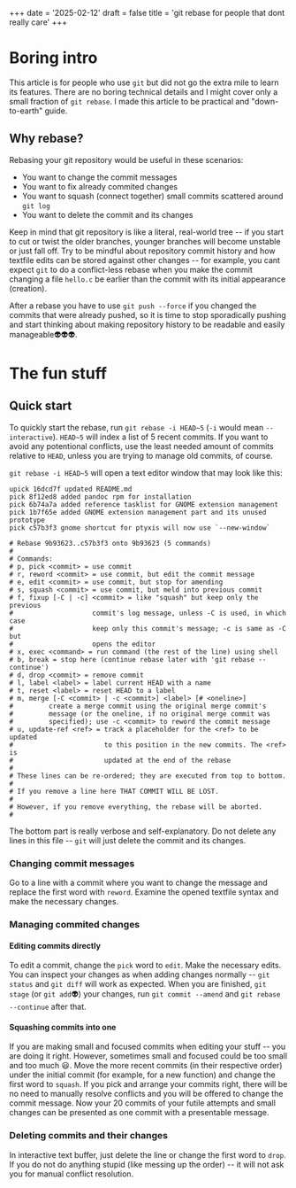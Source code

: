 +++
date = '2025-02-12'
draft = false
title = 'git rebase for people that dont really care'
+++

# Boring intro
This article is for people who use `git` but did not go the extra mile to learn
its features. There are no boring technical details and I might cover only a small
fraction of `git rebase`. I made this article to be practical and "down-to-earth" guide.

## Why rebase?
Rebasing your git repository would be useful in these scenarios:
+ You want to change the commit messages
+ You want to fix already commited changes
+ You want to squash (connect together) small commits scattered around `git log`
+ You want to delete the commit and its changes

Keep in mind that git repository is like a literal, real-world tree -- if you
start to cut or twist the older branches, younger branches will become unstable
or just fall off. Try to be mindful about repository commit history and how
textfile edits can be stored against other changes -- for example, you cant
expect `git` to do a conflict-less rebase when you make the commit changing a file `hello.c`
be earlier than the commit with its initial appearance (creation).

After a rebase you have to use `git push --force` if you changed the commits
that were already pushed, so it is time to stop sporadically pushing and start
thinking about making repository history to be readable and easily manageable👽👽👽.

# The fun stuff
## Quick start
To quickly start the rebase, run `git rebase -i HEAD~5` (`-i` would mean
`--interactive`). `HEAD~5` will index a list of 5 recent commits. If you want
to avoid any potentional conflicts, use the least needed amount of commits
relative to `HEAD`, unless you are trying to manage old commits, of course.

`git rebase -i HEAD~5` will open a text editor window that may look like this:
```
upick 16dcd7f updated README.md
pick 8f12ed8 added pandoc rpm for installation
pick 6b74a7a added reference tasklist for GNOME extension management
pick 1b7f65e added GNOME extension management part and its unused prototype
pick c57b3f3 gnome shortcut for ptyxis will now use `--new-window`

# Rebase 9b93623..c57b3f3 onto 9b93623 (5 commands)
#
# Commands:
# p, pick <commit> = use commit
# r, reword <commit> = use commit, but edit the commit message
# e, edit <commit> = use commit, but stop for amending
# s, squash <commit> = use commit, but meld into previous commit
# f, fixup [-C | -c] <commit> = like "squash" but keep only the previous
#                    commit's log message, unless -C is used, in which case
#                    keep only this commit's message; -c is same as -C but
#                    opens the editor
# x, exec <command> = run command (the rest of the line) using shell
# b, break = stop here (continue rebase later with 'git rebase --continue')
# d, drop <commit> = remove commit
# l, label <label> = label current HEAD with a name
# t, reset <label> = reset HEAD to a label
# m, merge [-C <commit> | -c <commit>] <label> [# <oneline>]
#         create a merge commit using the original merge commit's
#         message (or the oneline, if no original merge commit was
#         specified); use -c <commit> to reword the commit message
# u, update-ref <ref> = track a placeholder for the <ref> to be updated
#                       to this position in the new commits. The <ref> is
#                       updated at the end of the rebase
#
# These lines can be re-ordered; they are executed from top to bottom.
#
# If you remove a line here THAT COMMIT WILL BE LOST.
#
# However, if you remove everything, the rebase will be aborted.
#
```

The bottom part is really verbose and self-explanatory. Do not delete any lines
in this file -- `git` will just delete the commit and its changes.

### Changing commit messages
Go to a line with a commit where you want to change the message and replace the
first word with `reword`. Examine the opened textfile syntax and make the necessary changes.

### Managing commited changes
#### Editing commits directly
To edit a commit, change the `pick` word to `edit`. Make the necessary edits.
You can inspect your changes as when adding changes normally -- `git status`
and `git diff` will work as expected. When you are finished, `git stage` (or
`git add`👽) your changes, run `git commit --amend` and `git rebase --continue` after that.

#### Squashing commits into one
If you are making small and focused commits when editing your stuff -- you are
doing it right. However, sometimes small and focused could be too small and too
much 😃. Move the more recent commits (in their respective order) under the
initial commit (for example, for a new function) and change the first word to
`squash`. If you pick and arrange your commits right, there will be no need to
manually resolve conflicts and you will be offered to change the commit
message. Now your 20 commits of your futile attempts and small changes can be
presented as one commit with a presentable message.

### Deleting commits and their changes
In interactive text buffer, just delete the line or change the first word to
`drop`. If you do not do anything stupid (like messing up the order) -- it will not ask you for manual
conflict resolution.
